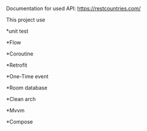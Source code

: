 
Documentation for used API: https://restcountries.com/

This project use 

*unit test

*Flow

*Coroutine

*Retrofit

*One-Time event

*Room database

*Clean arch

*Mvvm

*Compose


